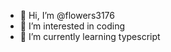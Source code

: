 - 👋 Hi, I’m @flowers3176
- 👀 I’m interested in coding
- 🌱 I’m currently learning typescript

<!---
flowers3176/flowers3176 is a ✨ special ✨ repository because its `README.md` (this file) appears on your GitHub profile.
You can click the Preview link to take a look at your changes.
--->
